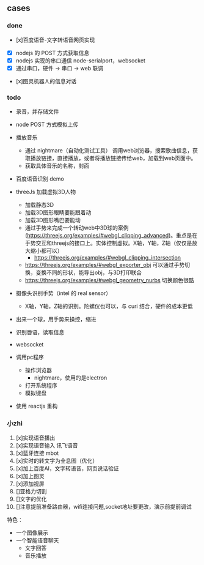 ## cases
### done
- [x]百度语音-文字转语音网页实现
- [x] nodejs 的 POST 方式获取信息
- [x] nodejs 实现的串口通信 node-serialport，websocket
- [x] 通过串口，硬件 -> 串口 -> web 联调
- [x]图灵机器人的信息对话

### todo
- 录音，并存储文件
- node POST 方式模拟上传
- 播放音乐
  - 通过 nightmare（自动化测试工具） 调用web浏览器，搜索歌曲信息，获取播放链接，直接播放，或者将播放链接传给web，加载到web页面中。
  - 获取具体音乐的名称，封面
- 百度语音识别 demo
- threeJs 加载虚拟3D人物
  - 加载静态3D
  - 加载3D图形眼睛要能跟着动
  - 加载3D图形嘴巴要能动
  - 通过手势来完成一个转动web中3D球的案例(https://threejs.org/examples/#webgl_clipping_advanced)。重点是在手势交互和threejs的接口上。实体控制虚拟。X轴，Y轴，Z轴（仅仅是放大缩小都可以）
    - https://threejs.org/examples/#webgl_clipping_intersection
  - https://threejs.org/examples/#webgl_exporter_obj  可以通过手势切换，变换不同的形状，能导出obj，与3D打印联合
  - https://threejs.org/examples/#webgl_geometry_nurbs 切换颜色很酷
- 摄像头识别手势（intel 的 real sensor）
  - X轴，Y轴，Z轴的识别。陀螺仪也可以，与 curi 结合，硬件的成本更低
- 出来一个球，用手势来操控，缩进
- 识别唇语，读取信息
- websocket
- 调用pc程序
  - 操作浏览器
    - nightmare，使用的是electron
  - 打开系统程序
  - 模拟键盘

- 使用 reactjs 重构


### 小zhi
1. [x]实现语音播出
2. [x]实现语音输入 讯飞语音
3. [x]蓝牙连接 mbot
5. [x]实时的转文字为全息图（优化）
6. [x]加上百度AI，文字转语音，网页说话验证
7. [x]加上图灵
1. [x]添加视屏
9. []亚格力切割
1. []文字的优化
4. []注意提前准备路由器，wifi连接问题,socket地址要更改，演示前提前调试

特色：
- 一个图像展示
- 一个智能语音聊天
  - 文字回答
  - 音乐播放
